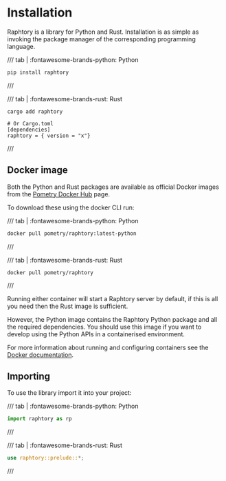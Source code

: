 # Installation

Raphtory is a library for Python and Rust. Installation is as simple as invoking the package manager of the corresponding programming language.

/// tab | :fontawesome-brands-python: Python
``` bash
pip install raphtory
```
///

/// tab | :fontawesome-brands-rust: Rust
``` shell
cargo add raphtory

# Or Cargo.toml
[dependencies]
raphtory = { version = "x"}
```
///

## Docker image

Both the Python and Rust packages are available as official Docker images from the [Pometry Docker Hub](https://hub.docker.com/r/pometry/raphtory) page.

To download these using the docker CLI run:

/// tab | :fontawesome-brands-python: Python
``` bash
docker pull pometry/raphtory:latest-python
```
///

/// tab | :fontawesome-brands-rust: Rust
``` shell
docker pull pometry/raphtory
```
///

Running either container will start a Raphtory server by default, if this is all you need then the Rust image is sufficient.

However, the Python image contains the Raphtory Python package and all the required dependencies. You should use this image if you want to develop using the Python APIs in a containerised environment.

For more information about running and configuring containers see the [Docker documentation](https://docs.docker.com/).

## Importing

To use the library import it into your project:

/// tab | :fontawesome-brands-python: Python
``` python
import raphtory as rp
```
///

/// tab | :fontawesome-brands-rust: Rust
``` rust
use raphtory::prelude::*;
```
///
